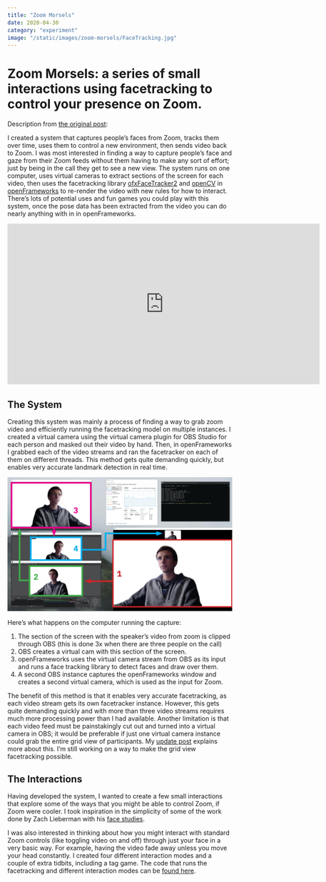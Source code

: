 ```yaml
---
title: "Zoom Morsels"
date: 2020-04-30
category: "experiment"
image: "/static/images/zoom-morsels/FaceTracking.jpg"
---
```

# Zoom Morsels: a series of small interactions using facetracking to control your presence on Zoom.

Description from [the original post](https://courses.ideate.cmu.edu/60-461/s2020/cbromsandrew-cmu-edu/04/30/christian-final/):

I created a system that captures people’s faces from Zoom, tracks them over time, uses them to control a new environment, then sends video back to Zoom. I was most interested in finding a way to capture people’s face and gaze from their Zoom feeds without them having to make any sort of effort; just by being in the call they get to see a new view. The system runs on one computer, uses virtual cameras to extract sections of the screen for each video, then uses the facetracking library [ofxFaceTracker2](https://github.com/jjzhang166/ofxFaceTracker2) and [openCV](https://github.com/kylemcdonald/ofxCv) in [openFrameworks](https://openframeworks.cc/) to re-render the video with new rules for how to interact. There’s lots of potential uses and fun games you could play with this system, once the pose data has been extracted from the video you can do nearly anything with in in openFrameworks.

<iframe src="https://player.vimeo.com/video/413654044" width="700" height="360" frameborder="0" allow="autoplay; fullscreen" allowfullscreen></iframe>

## The System

Creating this system was mainly a process of finding a way to grab zoom video and efficiently running the facetracking model on multiple instances.  I created a virtual camera using the virtual camera plugin for OBS Studio for each person and masked out their video by hand. Then, in openFrameworks I grabbed each of the video streams and ran the facetracker on each of them on different threads. This method gets quite demanding quickly, but enables very accurate landmark detection in real time.

![](/static/images/zoom-morsels/FaceTracking.jpg)

Here’s what happens on the computer running the capture:

1. The section of the screen with the speaker’s video from zoom is clipped through OBS (this is done 3x when there are three people on the call)
2. OBS creates a virtual cam with this section of the screen.
3. openFrameworks uses the virtual camera stream from OBS as its input and runs a face tracking library to detect faces and draw over them.
4. A second OBS instance captures the openFrameworks window and creates a second virtual camera, which is used as the input for Zoom.

The benefit of this method is that it enables very accurate facetracking, as each video stream gets its own facetracker instance. However, this gets quite demanding quickly and with more than three video streams requires much more processing power than I had available. Another limitation is that each video feed must be painstakingly cut out and turned into a virtual camera in OBS; it would be preferable if just one virtual camera instance could grab the entire grid view of participants. My [update post](https://courses.ideate.cmu.edu/60-461/s2020/cbromsandrew-cmu-edu/04/19/final-project-wip-update/) explains more about this. I’m still working on a way to make the grid view facetracking possible.

## The Interactions

Having developed the system, I wanted to create a few small interactions that explore some of the ways that you might be able to control Zoom, if Zoom were cooler. I took inspiration in the simplicity of some of the work done by Zach Lieberman with his [face studies](https://www.instagram.com/p/Beli5JFAM0o/?taken-by=zach.lieberman).

I was also interested in thinking about how you might interact with standard Zoom controls (like toggling video on and off) through just your face in a very basic way. For example, having the video fade away unless you move your head constantly. I created four different interaction modes and a couple of extra tidbits, including a tag game. The code that runs the facetracking and different interaction modes can be [found here](https://github.com/cbroms/zoom-zoom).